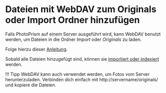 # Dateien mit WebDAV zum Originals oder Import Ordner hinzufügen #
Falls PhotoPrism auf einem Server ausgeführt wird, kann WebDAV benutzt werden, um Dateien in die Ordner *Import* oder *Originals* zu laden.


Folge hierzu dieser [Anleitung](../backup/webdav.md).

Sobald alle Dateien hinzugefügt sind, können sie [importiert oder indexiert](import-vs-index.md) werden.

<!--### Hinzufügen von Fotos über WebDAV unter MacOS ###

1. Öffnen Sie auf Ihrem Computer den Finder.
2. Klicken Sie im Finder-Menü auf "Go" und dann auf "Connect to Server". 

      ![Screenshot](img/webdav-1.png)

3. Enter 

    * http://servername/originals/

    or 

    * http://servername/import/

      ![Screenshot](img/webdav-2.png)


4. Klicken Sie auf "Verbinden".

5. Geben Sie Ihren Benutzernamen und Ihr Passwort ein. Der Benutzername ist photoprism. Sie können Ihr Passwort im [account settings](../settings/account.md).

6. Jetzt können Sie Fotos in den Ordner "Import" oder "Originale" verschieben.

 -->

!!! Tipp 
    WebDAV kann auch verwendet werden, um Fotos vom Server herunterzuladen. 
    Verbinden dich einfach mit http://servername/originals/ und kopiere die Dateien.

<!--### Add photos via WebDAV on Windows ###
1. Öffnen Sie den Windows Explorer (z. B. durch Klicken auf [Windows] und [E]).
2. Klicken Sie mit der rechten Maustaste auf "Dieser Computer".
3. Wählen Sie "Netzwerk hinzufügen".
4. Klicken Sie auf "Weiter".
5. Geben Sie 
   
       * http://servername/originals/
   
       or 
   
       * http://servername/import/
       
       
6. Geben Sie Ihren Benutzernamen und Ihr Passwort ein. Der Benutzername ist photoprism. Sie können Ihr Passwort im [account settings](../settings/account.md).
       
7. Jetzt erscheint das Netzwerk in Ihrem Explorer und Sie können mit dem Hinzufügen von Dateien beginnen.


### Add photos via WebDAV from mobile device ###
Sie können WebDAV verwenden, um Fotos von Ihrem Mobiltelefon oder Tablet hinzuzufügen.

1. Installieren Sie eine App, die WebDAV unterstützt.
2. Verbinden Sie sich mit
      
       * http://servername/originals/
   
       or 
   
       * http://servername/import/
       
3. Verschieben oder kopieren Sie Ihre Dateien.
-->